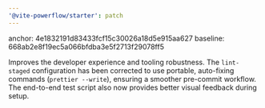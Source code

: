 ```yaml
---
'@vite-powerflow/starter': patch
---
```


anchor: 4e1832191d83433fcf15c30026a18d5e915aa627
baseline: 668ab2e8f19ec5a066bfdba3e5f2713f29078ff5

Improves the developer experience and tooling robustness. The `lint-staged` configuration has been corrected to use portable, auto-fixing commands (`prettier --write`), ensuring a smoother pre-commit workflow. The end-to-end test script also now provides better visual feedback during setup.
